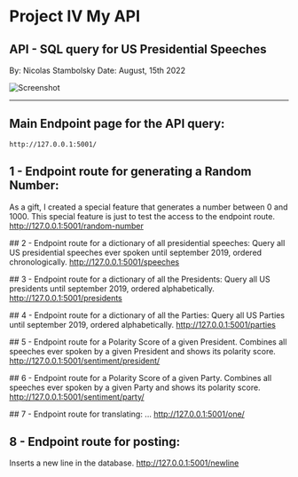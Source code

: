 # Project IV My API
## API - SQL query for US Presidential Speeches

By: Nicolas Stambolsky
Date: August, 15th 2022

![Screenshot](https://github.com/nico-stan/Project-IV/blob/main/images/waving_eagle.gif)
________________________________________________

## Main Endpoint page for the API query:
    http://127.0.0.1:5001/

## 1 - Endpoint route for generating a Random Number:
As a gift, I created a special feature that generates a number between 0 and 1000.
This special feature is just to test the access to the endpoint route.
    http://127.0.0.1:5001/random-number 
    
## 2 - Endpoint route for a dictionary of all presidential speeches:
Query all US presidential speeches ever spoken until september 2019, ordered chronologically.
    http://127.0.0.1:5001/speeches
    
## 3 - Endpoint route for a dictionary of all the Presidents:
Query all US presidents until september 2019, ordered alphabetically.
    http://127.0.0.1:5001/presidents
    
## 4 - Endpoint route for a dictionary of all the Parties:
Query all US Parties until september 2019, ordered alphabetically.
    http://127.0.0.1:5001/parties
    
## 5 - Endpoint route for a Polarity Score of a given President.
Combines all speeches ever spoken by a given President and shows its polarity score.
    http://127.0.0.1:5001/sentiment/president/<president>
  
## 6 - Endpoint route for a Polarity Score of a given Party.
Combines all speeches ever spoken by a given Party and shows its polarity score.
    http://127.0.0.1:5001/sentiment/party/<party>
    
## 7 - Endpoint route for translating:
...
    http://127.0.0.1:5001/one/<name>

## 8 - Endpoint route for posting:
Inserts a new line in the database.
    http://127.0.0.1:5001/newline
